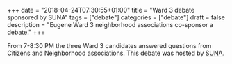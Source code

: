 +++
date = "2018-04-24T07:30:55+01:00"
title = "Ward 3 debate sponsored by SUNA"
tags = ["debate"]
categories = ["debate"]
draft = false
description = "Eugene Ward 3 neighborhood associations co-sponsor a debate."
+++

From 7-8:30 PM the three Ward 3 candidates answered questions from Citizens and Neighborhood associations. This debate was hosted by [SUNA](http://www.sunaeugene.org/).
